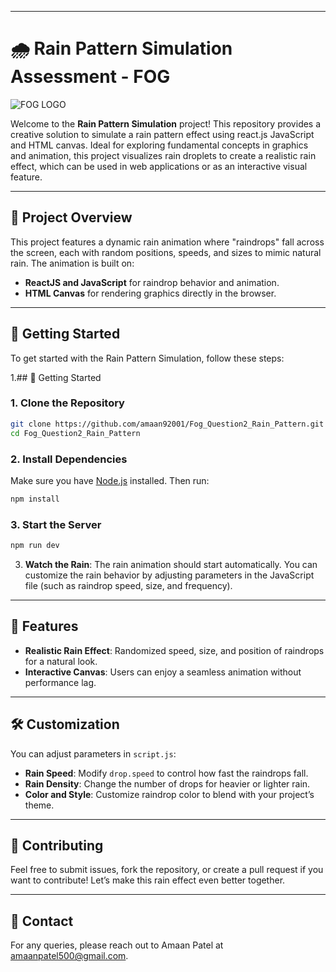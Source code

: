 
---

# 🌧️ Rain Pattern Simulation Assessment - FOG
![FOG LOGO](https://production-cuvette.s3.ap-south-1.amazonaws.com/company/65f310bd234f0ea0ee8ec597/logo.jpg?d=1710430443716)  

Welcome to the **Rain Pattern Simulation** project! This repository provides a creative solution to simulate a rain pattern effect using react.js JavaScript and HTML canvas. Ideal for exploring fundamental concepts in graphics and animation, this project visualizes rain droplets to create a realistic rain effect, which can be used in web applications or as an interactive visual feature.

---

## 📁 Project Overview

This project features a dynamic rain animation where "raindrops" fall across the screen, each with random positions, speeds, and sizes to mimic natural rain. The animation is built on:

- **ReactJS and JavaScript** for raindrop behavior and animation.
- **HTML Canvas** for rendering graphics directly in the browser.
  
---

## 🚀 Getting Started

To get started with the Rain Pattern Simulation, follow these steps:

1.## 🚀 Getting Started

### 1. Clone the Repository
```bash
git clone https://github.com/amaan92001/Fog_Question2_Rain_Pattern.git
cd Fog_Question2_Rain_Pattern
```

### 2. Install Dependencies
Make sure you have [Node.js](https://nodejs.org/) installed. Then run:
```bash
npm install
```

### 3. Start the Server
```bash
npm run dev
```

3. **Watch the Rain**:
   The rain animation should start automatically. You can customize the rain behavior by adjusting parameters in the JavaScript file (such as raindrop speed, size, and frequency).

---

## 🎨 Features

- **Realistic Rain Effect**: Randomized speed, size, and position of raindrops for a natural look.
- **Interactive Canvas**: Users can enjoy a seamless animation without performance lag.

---

## 🛠️ Customization

You can adjust parameters in `script.js`:

- **Rain Speed**: Modify `drop.speed` to control how fast the raindrops fall.
- **Rain Density**: Change the number of drops for heavier or lighter rain.
- **Color and Style**: Customize raindrop color to blend with your project’s theme.

---


## 🤝 Contributing

Feel free to submit issues, fork the repository, or create a pull request if you want to contribute! Let’s make this rain effect even better together.


---

## 📧 Contact

For any queries, please reach out to Amaan Patel at [amaanpatel500@gmail.com](mailto:amaanpatel500@gmail.com).

